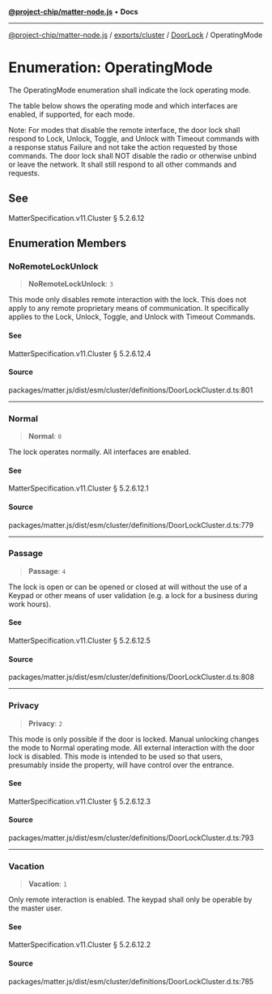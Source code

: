 [**@project-chip/matter-node.js**](../../../../../README.md) • **Docs**

***

[@project-chip/matter-node.js](../../../../../modules.md) / [exports/cluster](../../../README.md) / [DoorLock](../README.md) / OperatingMode

# Enumeration: OperatingMode

The OperatingMode enumeration shall indicate the lock operating mode.

The table below shows the operating mode and which interfaces are enabled, if supported, for each mode.

Note: For modes that disable the remote interface, the door lock shall respond to Lock, Unlock, Toggle, and
Unlock with Timeout commands with a response status Failure and not take the action requested by those commands.
The door lock shall NOT disable the radio or otherwise unbind or leave the network. It shall still respond to
all other commands and requests.

## See

MatterSpecification.v11.Cluster § 5.2.6.12

## Enumeration Members

### NoRemoteLockUnlock

> **NoRemoteLockUnlock**: `3`

This mode only disables remote interaction with the lock. This does not apply to any remote proprietary
means of communication. It specifically applies to the Lock, Unlock, Toggle, and Unlock with Timeout
Commands.

#### See

MatterSpecification.v11.Cluster § 5.2.6.12.4

#### Source

packages/matter.js/dist/esm/cluster/definitions/DoorLockCluster.d.ts:801

***

### Normal

> **Normal**: `0`

The lock operates normally. All interfaces are enabled.

#### See

MatterSpecification.v11.Cluster § 5.2.6.12.1

#### Source

packages/matter.js/dist/esm/cluster/definitions/DoorLockCluster.d.ts:779

***

### Passage

> **Passage**: `4`

The lock is open or can be opened or closed at will without the use of a Keypad or other means of user
validation (e.g. a lock for a business during work hours).

#### See

MatterSpecification.v11.Cluster § 5.2.6.12.5

#### Source

packages/matter.js/dist/esm/cluster/definitions/DoorLockCluster.d.ts:808

***

### Privacy

> **Privacy**: `2`

This mode is only possible if the door is locked. Manual unlocking changes the mode to Normal operating
mode. All external interaction with the door lock is disabled. This mode is intended to be used so that
users, presumably inside the property, will have control over the entrance.

#### See

MatterSpecification.v11.Cluster § 5.2.6.12.3

#### Source

packages/matter.js/dist/esm/cluster/definitions/DoorLockCluster.d.ts:793

***

### Vacation

> **Vacation**: `1`

Only remote interaction is enabled. The keypad shall only be operable by the master user.

#### See

MatterSpecification.v11.Cluster § 5.2.6.12.2

#### Source

packages/matter.js/dist/esm/cluster/definitions/DoorLockCluster.d.ts:785
